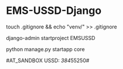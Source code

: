 # EMS-USSD-Django

touch .gitignore && echo "venv/" >> .gitignore

django-admin startproject EMSUSSD

python manage.py startapp core

#AT_SANDBOX
USSD:   *384*55250#
